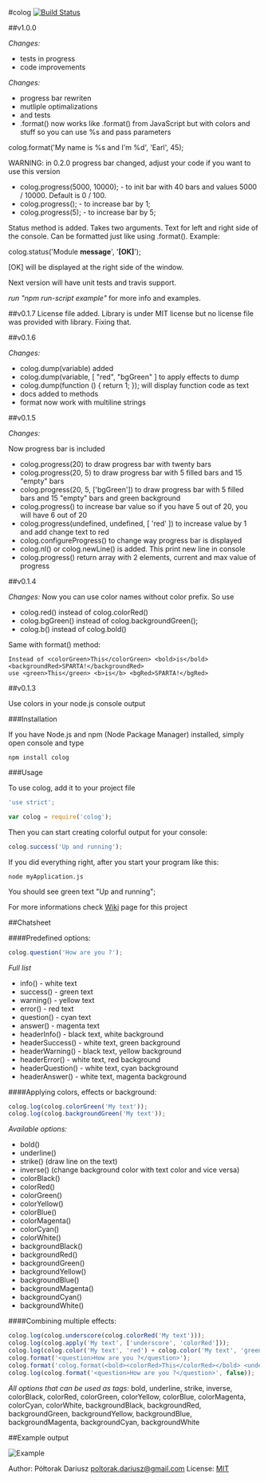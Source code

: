 #colog [![Build Status](https://travis-ci.org/dariuszp/colog.png?branch=1.0.0)](https://travis-ci.org/dariuszp/colog)

##v1.0.0

*Changes:*

* tests in progress
* code improvements

*Changes:*

* progress bar rewriten
* mutliple optimalizations
* and tests
* .format() now works like .format() from JavaScript but with colors and stuff so you can use %s and pass parameters

colog.format('My name is %s and I\'m %d', 'Earl', 45);

WARNING: in 0.2.0 progress bar changed, adjust your code if you want to use this version
* colog.progress(5000, 10000); - to init bar with 40 bars and values 5000 / 10000. Default is 0 / 100.
* colog.progress(); - to increase bar by 1;
* colog.progress(5); - to increase bar by 5;

Status method is added. Takes two arguments. Text for left and right side of the console. Can be formatted just like using .format(). Example:

colog.status('Module <b>message</b>', '<b>[OK]</b>');

[OK] will be displayed at the right side of the window.

Next version will have unit tests and travis support.

*run "npm run-script example"* for more info and examples.

##v0.1.7
License file added. Library is under MIT license but no license file was provided with library. Fixing that.

##v0.1.6

*Changes:*

* colog.dump(variable) added
* colog.dump(variable, [ "red", "bgGreen" ] to apply effects to dump
* colog.dump(function () { return 1; }); will display function code as text
* docs added to methods
* format now work with multiline strings

##v0.1.5

*Changes:*

Now progress bar is included
* colog.progress(20) to draw progress bar with twenty bars
* colog.progress(20, 5) to draw progress bar with 5 filled bars and 15 "empty" bars
* colog.progress(20, 5, ['bgGreen']) to draw progress bar with 5 filled bars and 15 "empty" bars and green background
* colog.progress() to increase bar value so if you have 5 out of 20, you will have 6 out of 20
* colog.progress(undefined, undefined, [ 'red' ]) to increase value by 1 and add change text to red
* colog.configureProgress() to change way progress bar is displayed
* colog.nl() or colog.newLine() is added. This print new line in console
* colog.progress() return array with 2 elements, current and max value of progress


##v0.1.4

*Changes:*
Now you can use color names without color prefix. So use
* colog.red() instead of colog.colorRed()
* colog.bgGreen() instead of colog.backgroundGreen();
* colog.b() instead of colog.bold()

Same with format() method:
```Shell
Instead of <colorGreen>This</colorGreen> <bold>is</bold> <backgroundRed>SPARTA!</backgroundRed>
use <green>This</green> <b>is</b> <bgRed>SPARTA!</bgRed>
```


##v0.1.3

Use colors in your node.js console output

###Installation

If you have Node.js and npm (Node Package Manager) installed, simply open console and type

```Shell
npm install colog
```

###Usage

To use colog, add it to your project file

```JavaScript
'use strict';

var colog = require('colog');
```

Then you can start creating colorful output for your console:

```JavaScript
colog.success('Up and running');
```

If you did everything right, after you start your program like this:

```Shell
node myApplication.js
```

You should see green text "Up and running";

For more informations check [Wiki](https://github.com/dariuszp/colog/wiki) page for this project

##Chatsheet

####Predefined options:

```JavaScript
colog.question('How are you ?');
```

*Full list*
* info() - white text
* success() - green text
* warning() - yellow text
* error() - red text
* question() - cyan text
* answer() - magenta text
* headerInfo() - black text, white background
* headerSuccess() - white text, green background
* headerWarning() - black text, yellow background
* headerError() - white text, red background
* headerQuestion() - white text, cyan background
* headerAnswer() - white text, magenta background

####Applying colors, effects or background:

```JavaScript
colog.log(colog.colorGreen('My text'));
colog.log(colog.backgroundGreen('My text'));
```

*Available options:*
* bold()
* underline()
* strike() (draw line on the text)
* inverse() (change background color with text color and vice versa)
* colorBlack()
* colorRed()
* colorGreen()
* colorYellow()
* colorBlue()
* colorMagenta()
* colorCyan()
* colorWhite()
* backgroundBlack()
* backgroundRed()
* backgroundGreen()
* backgroundYellow()
* backgroundBlue()
* backgroundMagenta()
* backgroundCyan()
* backgroundWhite()

####Combining multiple effects:

```JavaScript
colog.log(colog.underscore(colog.colorRed('My text')));
colog.log(colog.apply('My text', ['underscore', 'colorRed']));
colog.log(colog.color('My text', 'red') + colog.color('My text', 'green'));
colog.format('<question>How are you ?</question>');
colog.format('colog.format(<bold><colorRed>This</colorRed></bold> <underline><colorYellow>is</colorYellow></underline> <colorGreen>SPARTA</colorGreen><inverse>!</inverse>);');
colog.log(colog.format('<question>How are you ?</question>', false));
```

*All options that can be used as tags:*
bold, underline, strike, inverse, colorBlack, colorRed, colorGreen, colorYellow, colorBlue, colorMagenta, colorCyan, colorWhite, backgroundBlack, backgroundRed, backgroundGreen, backgroundYellow, backgroundBlue, backgroundMagenta, backgroundCyan, backgroundWhite

##Example output

![Example](https://raw.github.com/dariuszp/colog/master/docs/colog.png)

Author: Półtorak Dariusz <poltorak.dariusz@gmail.com>
License: [MIT](http://opensource.org/licenses/MIT)
